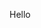 <!DOCTYPE html>
<html>
  <head>
    <meta charset="utf-8">
    <css></css>
  </head>
  <body>
    <p id = "game">Hello</p>
  </body>
</html>
